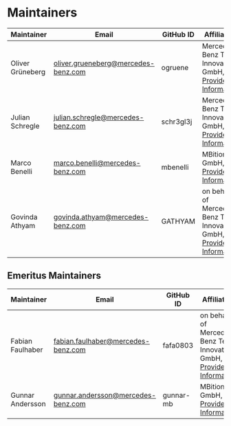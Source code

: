 # Maintainers

| Maintainer       | Email                           | GitHub ID                                 | Affiliation                                                                                       | Joined     |
| -----------------| ------------------------------- | ----------------------------------------- | ------------------------------------------------------------------------------------------------- | ---------- | 
| Oliver Grüneberg | <oliver.grueneberg@mercedes-benz.com> | ogruene   | Mercedes-Benz Tech Innovation GmbH, [Provider Information](https://github.com/mercedes-benz/foss/blob/master/PROVIDER_INFORMATION.md) | 2023-09-01 | 
| Julian Schregle  | <julian.schregle@mercedes-benz.com>   | schr3gl3j | Mercedes-Benz Tech Innovation GmbH, [Provider Information](https://github.com/mercedes-benz/foss/blob/master/PROVIDER_INFORMATION.md) | 2024-12-06 |
| Marco Benelli    | <marco.benelli@mercedes-benz.com>     | mbenelli  | MBition GmbH, [Provider Information](https://github.com/mercedes-benz/foss/blob/master/PROVIDER_INFORMATION.md) | 2025-06-16 |
| Govinda Athyam   | <govinda.athyam@mercedes-benz.com>    | GATHYAM   | on behalf of Mercedes-Benz Tech Innovation GmbH, [Provider Information](https://github.com/mercedes-benz/foss/blob/master/PROVIDER_INFORMATION.md) | 2025-01-07 |

## Emeritus Maintainers

| Maintainer       | Email                                 | GitHub ID    | Affiliation                                                                                                                                              | Joined     | Left       |
|------------------|---------------------------------------|------------- |----------------------------------------------------------------------------------------------------------------------------------------------------------| ---------- |------------|
| Fabian Faulhaber | <fabian.faulhaber@mercedes-benz.com>  | fafa0803     | on behalf of Mercedes-Benz Tech Innovation GmbH, [Provider Information](https://github.com/mercedes-benz/foss/blob/master/PROVIDER_INFORMATION.md)       | 2019-04-14 | 2024-12-06 |
| Gunnar Andersson | <gunnar.andersson@mercedes-benz.com>  | gunnar-mb | MBition GmbH, [Provider Information](https://github.com/mercedes-benz/foss/blob/master/PROVIDER_INFORMATION.md)                                             | 2024-12-10 | 2025-06-16 |
